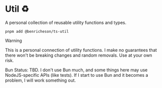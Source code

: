 # Util :recycle:

A personal collection of reusable utility functions and types.

`pnpm add @benricheson/ts-util`

> [!WARNING]
> This is a personal connection of utility functions. I make no guarantees that there won't be breaking changes and random removals. Use at your own risk.

Bun Status: TBD. I don't use Bun much, and some things here may use NodeJS-specific APIs (like tests). If I start to use Bun and it becomes a problem, I will work something out.
